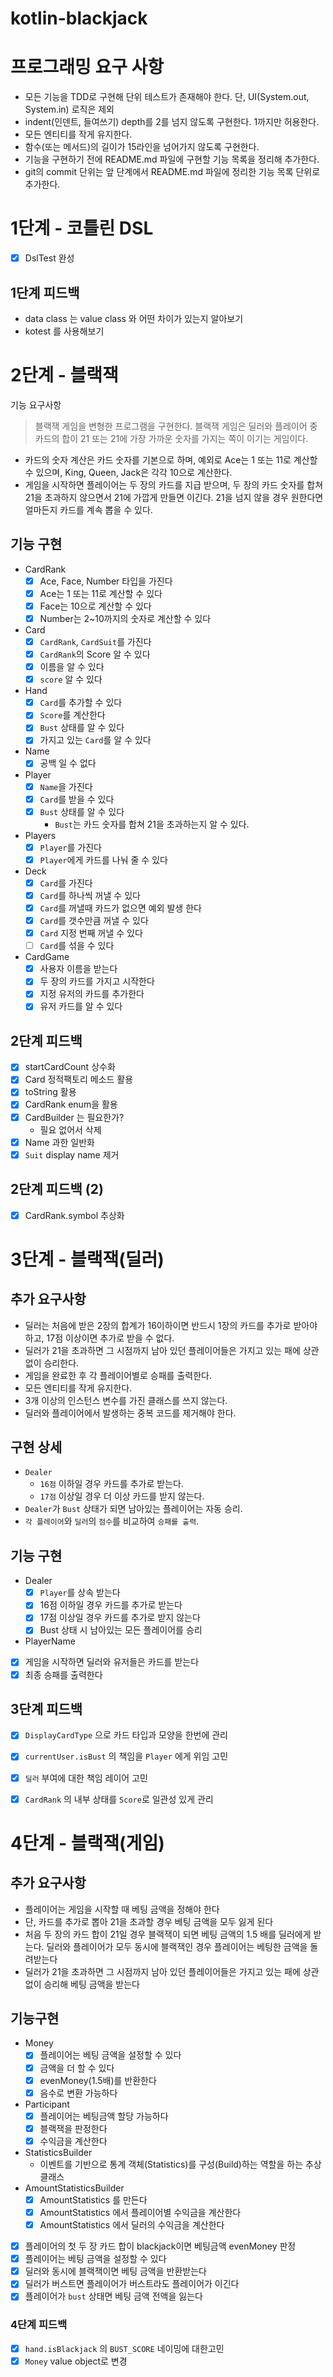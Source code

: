 # kotlin-blackjack
# 프로그래밍 요구 사항
- 모든 기능을 TDD로 구현해 단위 테스트가 존재해야 한다. 단, UI(System.out, System.in) 로직은 제외
- indent(인덴트, 들여쓰기) depth를 2를 넘지 않도록 구현한다. 1까지만 허용한다.
- 모든 엔티티를 작게 유지한다.
- 함수(또는 메서드)의 길이가 15라인을 넘어가지 않도록 구현한다.
- 기능을 구현하기 전에 README.md 파일에 구현할 기능 목록을 정리해 추가한다.
- git의 commit 단위는 앞 단계에서 README.md 파일에 정리한 기능 목록 단위로 추가한다.

# 1단계 - 코틀린 DSL
- [X] DslTest 완성

## 1단계 피드백
- data class 는 value class 와 어떤 차이가 있는지 알아보기
- kotest 를 사용해보기

# 2단계 - 블랙잭
기능 요구사항
> 블랙잭 게임을 변형한 프로그램을 구현한다.
> 블랙잭 게임은 딜러와 플레이어 중 카드의 합이 21 또는 21에 가장 가까운 숫자를 가지는 쪽이 이기는 게임이다.
- 카드의 숫자 계산은 카드 숫자를 기본으로 하며, 예외로 Ace는 1 또는 11로 계산할 수 있으며, King, Queen, Jack은 각각 10으로 계산한다.
- 게임을 시작하면 플레이어는 두 장의 카드를 지급 받으며, 두 장의 카드 숫자를 합쳐 21을 초과하지 않으면서 21에 가깝게 만들면 이긴다.
  21을 넘지 않을 경우 원한다면 얼마든지 카드를 계속 뽑을 수 있다.

## 기능 구현
- CardRank
    - [X] Ace, Face, Number 타입을 가진다
    - [X] Ace는 1 또는 11로 계산할 수 있다
    - [X] Face는 10으로 계산할 수 있다
    - [X] Number는 2~10까지의 숫자로 계산할 수 있다
- Card
    - [X] `CardRank`, `CardSuit`를 가진다
    - [X] `CardRank`의 Score 알 수 있다
    - [X] 이름을 알 수 있다
    - [X] `score` 알 수 있다
- Hand
    - [X] `Card`를 추가할 수 있다
    - [X] `Score`를 계산한다
    - [X] `Bust` 상태를 알 수 있다
    - [X] 가지고 있는 `Card`를 알 수 있다
- Name
    - [X] 공백 일 수 없다
- Player
    - [X] `Name`을 가진다
    - [X] `Card`를 받을 수 있다
    - [X] `Bust` 상태를 알 수 있다
        - `Bust`는 카드 숫자를 합쳐 21을 초과하는지 알 수 있다.
- Players
    - [X] `Player`를 가진다
    - [X] `Player`에게 카드를 나눠 줄 수 있다
- Deck
    - [X] `Card`를 가진다
    - [X] `Card`를 하나씩 꺼낼 수 있다
    - [X] `Card`를 꺼낼때 카드가 없으면 예외 발생 한다
    - [X] `Card`를 갯수만큼 꺼낼 수 있다
    - [X] `Card` 지정 번째 꺼낼 수 있다
    - [ ] `Card`를 섞을 수 있다
- CardGame
  - [X] 사용자 이름을 받는다 
  - [X] 두 장의 카드를 가지고 시작한다
  - [X] 지정 유저의 카드를 추가한다
  - [X] 유저 카드를 알 수 있다

## 2단계 피드백
- [X] startCardCount 상수화
- [X] Card 정적팩토리 메소드 활용
- [X] toString 활용
- [X] CardRank enum을 활용
- [X] CardBuilder 는 필요한가?
  - 필요 없어서 삭제
- [X] Name 과한 일반화
- [X] `Suit` display name 제거 
## 2단계 피드백 (2)
- [X] CardRank.symbol 추상화

# 3단계 - 블랙잭(딜러)

## 추가 요구사항
- 딜러는 처음에 받은 2장의 합계가 16이하이면 반드시 1장의 카드를 추가로 받아야 하고, 17점 이상이면 추가로 받을 수 없다.
- 딜러가 21을 초과하면 그 시점까지 남아 있던 플레이어들은 가지고 있는 패에 상관 없이 승리한다.
- 게임을 완료한 후 각 플레이어별로 승패를 출력한다.
- 모든 엔티티를 작게 유지한다.
- 3개 이상의 인스턴스 변수를 가진 클래스를 쓰지 않는다.
- 딜러와 플레이어에서 발생하는 중복 코드를 제거해야 한다.

## 구현 상세
- `Dealer`
  - `16점` 이하일 경우 카드를 추가로 받는다.
  - `17점` 이상일 경우 더 이상 카드를 받지 않는다.
- `Dealer`가 `Bust` 상태가 되면 남아있는 플레이어는 자동 승리.
- `각 플레이어`와 `딜러`의 `점수`를 비교하여 `승패를 출력`.

## 기능 구현
- Dealer
  - [X] `Player`를 상속 받는다
  - [X] 16점 이하일 경우 카드를 추가로 받는다
  - [X] 17점 이상일 경우 카드를 추가로 받지 않는다
  - [X] Bust 상태 시 남아있는 모든 플레이어를 승리
- PlayerName
- [X] 게임을 시작하면 딜러와 유저들은 카드를 받는다
- [X] 최종 승패를 출력한다

## 3단계 피드백
- [X] `DisplayCardType` 으로 카드 타입과 모양을 한번에 관리
- [X] `currentUser.isBust` 의 책임을 `Player` 에게 위임 고민
- [X] `딜러` 부여에 대한 책임 레이어 고민
- [X] `CardRank` 의 내부 상태를 `Score`로 일관성 있게 관리


# 4단계 - 블랙잭(게임)

## 추가 요구사항
- 플레이어는 게임을 시작할 때 베팅 금액을 정해야 한다
- 단, 카드를 추가로 뽑아 21을 초과할 경우 베팅 금액을 모두 잃게 된다
- 처음 두 장의 카드 합이 21일 경우 블랙잭이 되면 베팅 금액의 1.5 배를 딜러에게 받는다. 딜러와 플레이어가 모두 동시에 블랙잭인 경우 플레이어는 베팅한 금액을 돌려받는다
- 딜러가 21을 초과하면 그 시점까지 남아 있던 플레이어들은 가지고 있는 패에 상관 없이 승리해 베팅 금액을 받는다

## 기능구현
- Money
  - [X] 플레이어는 베팅 금액을 설정할 수 있다 
  - [X] 금액을 더 할 수 있다
  - [X] evenMoney(1.5배)를 반환한다
  - [X] 음수로 변환 가능하다
- Participant
  - [X] 플레이어는 베팅금액 할당 가능하다
  - [X] 블랙잭을 판정한다
  - [X] 수익금을 계산한다
- StatisticsBuilder
  - 이벤트를 기반으로 통계 객체(Statistics)를 구성(Build)하는 역할을 하는 추상 클래스
- AmountStatisticsBuilder
  - [X] AmountStatistics 를 만든다
  - [X] AmountStatistics 에서 플레이어별 수익금을 계산한다
  - [X] AmountStatistics 에서 딜러의 수익금을 계산한다
- [X] 플레이어의 첫 두 장 카드 합이 blackjack이면 베팅금액 evenMoney 판정
- [X] 플레이어는 베팅 금액을 설정할 수 있다
- [X] 딜러와 동시에 블랙잭이면 베팅 금액을 반환받는다
- [X] 딜러가 버스트면 플레이어가 버스트라도 플레이어가 이긴다
- [X] 플레이어가 `bust` 상태면 베팅 금액 전액을 잃는다

### 4단계 피드백
- [X] `hand.isBlackjack` 의 `BUST_SCORE` 네이밍에 대한고민
- [X] `Money` value object로 변경
